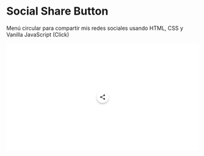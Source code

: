 # Social Share Button
Menú circular para compartir mis redes sociales usando HTML, CSS y Vanilla JavaScript (Click)

![](https://github.com/JDavidex/SOCIAL-SHARE-BUTTON/blob/main/2023-10-23-13-49-52.gif)
